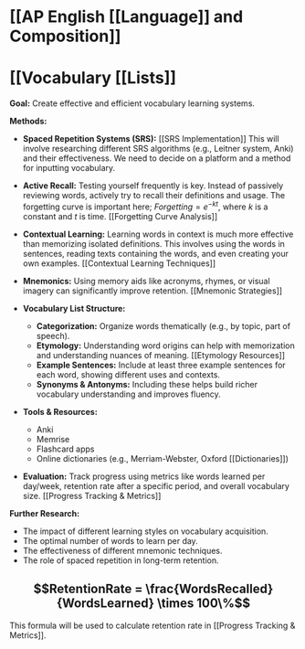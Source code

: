 # [[AP English [[Language]] and Composition]]
# [[Vocabulary [[Lists]]

**Goal:** Create effective and efficient vocabulary learning systems.

**Methods:**

* **Spaced Repetition Systems (SRS):** [[SRS Implementation]]  This will involve researching different SRS algorithms (e.g., Leitner system, Anki) and their effectiveness.  We need to decide on a platform and a method for inputting vocabulary.

* **Active Recall:**  Testing yourself frequently is key.  Instead of passively reviewing words, actively try to recall their definitions and usage.  The forgetting curve is important here; $Forgetting = e^{-k t}$, where $k$ is a constant and $t$ is time. [[Forgetting Curve Analysis]]

* **Contextual Learning:** Learning words in context is much more effective than memorizing isolated definitions.  This involves using the words in sentences, reading texts containing the words, and even creating your own examples.  [[Contextual Learning Techniques]]

* **Mnemonics:**  Using memory aids like acronyms, rhymes, or visual imagery can significantly improve retention.  [[Mnemonic Strategies]]

* **Vocabulary List Structure:**
    * **Categorization:** Organize words thematically (e.g., by topic, part of speech).
    * **Etymology:** Understanding word origins can help with memorization and understanding nuances of meaning. [[Etymology Resources]]
    * **Example Sentences:** Include at least three example sentences for each word, showing different uses and contexts.
    * **Synonyms & Antonyms:**  Including these helps build richer vocabulary understanding and improves fluency.


* **Tools & Resources:**
    * Anki
    * Memrise
    * Flashcard apps
    * Online dictionaries (e.g., Merriam-Webster, Oxford [[Dictionaries]])


* **Evaluation:** Track progress using metrics like words learned per day/week, retention rate after a specific period, and overall vocabulary size. [[Progress Tracking & Metrics]]


**Further Research:**

* The impact of different learning styles on vocabulary acquisition.
* The optimal number of words to learn per day.
* The effectiveness of different mnemonic techniques.
* The role of spaced repetition in long-term retention.


## $$RetentionRate = \frac{WordsRecalled}{WordsLearned} \times 100\%$$


This formula will be used to calculate retention rate in [[Progress Tracking & Metrics]].
